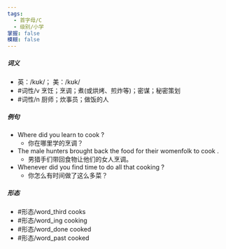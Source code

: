```yaml
---
tags:
  - 首字母/C
  - 级别/小学
掌握: false
模糊: false
---
```

##### 词义
- 英：/kʊk/； 美：/kʊk/
- #词性/v  烹饪；烹调；煮(或烘烤、煎炸等)；密谋；秘密策划
- #词性/n  厨师；炊事员；做饭的人
##### 例句
- Where did you learn to cook ?
	- 你在哪里学的烹调？
- The male hunters brought back the food for their womenfolk to cook .
	- 男猎手们带回食物让他们的女人烹调。
- Whenever did you find time to do all that cooking ?
	- 你怎么有时间做了这么多菜？
##### 形态
- #形态/word_third cooks
- #形态/word_ing cooking
- #形态/word_done cooked
- #形态/word_past cooked
